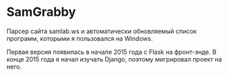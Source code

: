 # SamGrabby

Парсер сайта samlab.ws и автоматически обновляемый список программ,
которыми я пользовался на Windows.

Первая версия появилась в начале 2015 года с Flask на фронт-энде.
В конце 2015 года я начал изучать Django, поэтому мигрировал проект на него.
